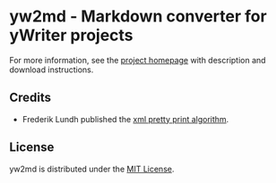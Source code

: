 # yw2md - Markdown converter for yWriter projects

For more information, see the [project homepage](https://peter88213.github.io/yw2md) with description and download instructions.


## Credits

- Frederik Lundh published the [xml pretty print algorithm](http://effbot.org/zone/element-lib.htm#prettyprint).

## License

yw2md is distributed under the [MIT License](http://www.opensource.org/licenses/mit-license.php).

